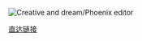 ![Creative and dream/Phoenix editor](https://gitee.com/creative-and-dream/phoenix-editor/widgets/widget_card.svg?colors=4183c4,ffffff,ffffff,e3e9ed,666666,9b9b9b)

[直达链接](https://gitee.com/creative-and-dream/phoenix-editor)
